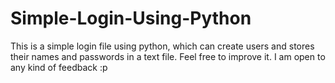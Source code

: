 # Simple-Login-Using-Python
This is a simple login file using python, which can create users and stores their names and passwords in a text file.
Feel free to improve it.
I am open to any kind of feedback :p
